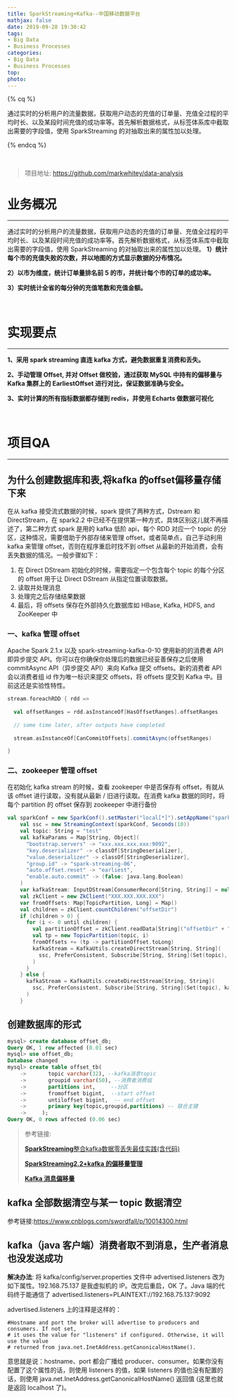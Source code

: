 ```yaml
---
title: SparkStreaming+Kafka--中国移动数据平台
mathjax: false
date: 2019-09-28 19:30:42
tags:
- Big Data
- Business Processes
categories:
- Big Data
- Business Processes
top:
photo:
---
```




{% cq %}

通过实时的分析用户的流量数据，获取用户动态的充值的订单量、充值全过程的平均时长、以及某段时间充值的成功率等。首先解析数据格式，从标签体系库中截取出需要的字段值，使用 SparkStreaming 的对抽取出来的属性加以处理。

{% endcq %}

<!-- more -->

<br>



> 项目地址: https://github.com/markwhitey/data-analysis

# 业务概况

---

通过实时的分析用户的流量数据，获取用户动态的充值的订单量、充值全过程的平均时长、以及某段时间充值的成功率等。首先解析数据格式，从标签体系库中截取出需要的字段值，使用 SparkStreaming 的对抽取出来的属性加以处理。
**1）统计每个市的充值失败的次数，并以地图的方式显示数据的分布情况。**

**2）以市为维度，统计订单量排名前 5 的市，并统计每个市的订单的成功率。**

**3）实时统计全省的每分钟的充值笔数和充值金额。**



<br>

# 实现要点

---

**1、采用 spark streaming 直连 kafka 方式，避免数据重复消费和丢失。**

**2、手动管理 Offset, 并对 Offset 做校验，通过获取 MySQL 中持有的偏移量与 Kafka 集群上的 EarliestOffset 进行对比，保证数据准确与安全。**

**3、实时计算的所有指标数据都存储到 redis，并使用 Echarts 做数据可视化**

<br>

# 项目QA

---

## 为什么创建数据库和表,将kafka 的offset偏移量存储下来

在从 kafka 接受流式数据的时候，spark 提供了两种方式，Dstream 和 DirectStream，在 spark2.2 中已经不在提供第一种方式，具体区别这儿就不再描述了，第二种方式 spark 是用的 kafka 低阶 api，每个 RDD 对应一个 topic 的分区，这种情况，需要借助于外部存储来管理 offset，或者简单点，自己手动利用 kafka 来管理 offset，否则在程序重启时找不到 offset 从最新的开始消费，会有丢失数据的情况。一般步骤如下：

1. 在 Direct DStream 初始化的时候，需要指定一个包含每个 topic 的每个分区的 offset 用于让 Direct DStream 从指定位置读取数据。
2. 读取并处理消息
3. 处理完之后存储结果数据
4. 最后，将 offsets 保存在外部持久化数据库如 HBase, Kafka, HDFS, and ZooKeeper 中



### 一、kafka 管理 offset

Apache Spark 2.1.x 以及 spark-streaming-kafka-0-10 使用新的的消费者 API 即异步提交 API。你可以在你确保你处理后的数据已经妥善保存之后使用 commitAsync API（异步提交 API）来向 Kafka 提交 offsets。新的消费者 API 会以消费者组 id 作为唯一标识来提交 offsets，将 offsets 提交到 Kafka 中。目前这还是实验性特性。

```scala
stream.foreachRDD { rdd =>
 
  val offsetRanges = rdd.asInstanceOf[HasOffsetRanges].offsetRanges
 
  // some time later, after outputs have completed
 
  stream.asInstanceOf[CanCommitOffsets].commitAsync(offsetRanges)
 
}
```

### 二、zookeeper 管理 offset

在初始化 kafka stream 的时候，查看 zookeeper 中是否保存有 offset，有就从该 offset 进行读取，没有就从最新 / 旧进行读取。在消费 kafka 数据的同时，将每个 partition 的 offset 保存到 zookeeper 中进行备份

```scala
val sparkConf = new SparkConf().setMaster("local[*]").setAppName("spark-streaming")
    val ssc = new StreamingContext(sparkConf, Seconds(10))
    val topic: String = "test"
    val kafkaParams = Map[String, Object](
      "bootstrap.servers" -> "xxx.xxx.xxx.xxx:9092",
      "key.deserializer" -> classOf[StringDeserializer],
      "value.deserializer" -> classOf[StringDeserializer],
      "group.id" -> "spark-streaming-06",
      "auto.offset.reset" -> "earliest",
      "enable.auto.commit" -> (false: java.lang.Boolean)
    )
    var kafkaStream: InputDStream[ConsumerRecord[String, String]] = null
    val zkClient = new ZkClient("XXX.XXX.XXX.XXX")
    var fromOffsets: Map[TopicPartition, Long] = Map()
    val children = zkClient.countChildren("offsetDir")
    if (children > 0) {
      for (i <- 0 until children) {
        val partitionOffset = zkClient.readData[String]("offsetDir" + "/" + i)
        val tp = new TopicPartition(topic, i)
        fromOffsets += (tp -> partitionOffset.toLong)
        kafkaStream = KafkaUtils.createDirectStream[String, String](
          ssc, PreferConsistent, Subscribe[String, String](Set(topic), kafkaParams, fromOffsets)
        )
      }
    } else {
      kafkaStream = KafkaUtils.createDirectStream[String, String](
        ssc, PreferConsistent, Subscribe[String, String](Set(topic), kafkaParams)
      )
    }
```

## 创建数据库的形式

```sql
mysql> create database offset_db;
Query OK, 1 row affected (0.01 sec)
mysql> use offset_db;
Database changed
mysql> create table offset_tb(
    ->       topic varchar(32), --kafka消息topic
    ->       groupid varchar(50), --消费者消费组
    ->       partitions int,     --分区
    ->       fromoffset bigint,  --start offset
    ->       untiloffset bigint,  -- end offset
    ->       primary key(topic,groupid,partitions) -- 联合主键
    ->     );
Query OK, 0 rows affected (0.06 sec)
```

> 参考链接:
>
> [**SparkStreaming**整合kafka数据零丢失最佳实践(含代码)](http://www.wendaoxueyuan.com/thy-post/detail/48aad165-7d63-49df-b421-d0a2b2e1477d#)
>
> **[SparkStreaming2.2+kafka 的偏移量管理](https://blog.csdn.net/cyony/article/details/81939540)**
>
> **[Kafka 消息偏移量](https://blog.csdn.net/wzw12315/article/details/78226958)**

## **kafka 全部数据清空与某一 topic 数据清空**

参考链接:https://www.cnblogs.com/swordfall/p/10014300.html

## kafka（java 客户端）消费者取不到消息，生产者消息也没发送成功

**解决办法**:
将 kafka/config/server.properties 文件中 advertised.listeners 改为如下属性。192.168.75.137 是我虚拟机的 IP。改完后重启，OK 了。Java 端的代码终于能通信了
advertised.listeners=PLAINTEXT://192.168.75.137:9092

advertised.listeners 上的注释是这样的：

```
#Hostname and port the broker will advertise to producers and consumers. If not set,
# it uses the value for "listeners" if configured. Otherwise, it will use the value
# returned from java.net.InetAddress.getCanonicalHostName().
```

意思就是说：hostname、port 都会广播给 producer、consumer。如果你没有配置了这个属性的话，则使用 listeners 的值，如果 listeners 的值也没有配置的话，则使用
java.net.InetAddress.getCanonicalHostName() 返回值 (这里也就是返回 localhost 了)。

